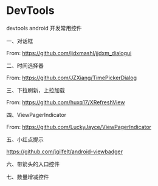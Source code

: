 # DevTools
devtools
android 开发常用控件

一、对话框

From:
https://github.com/jjdxmashl/jjdxm_dialogui


二、时间选择器

From:
https://github.com/JZXiang/TimePickerDialog

三、下拉刷新，上拉加载

From:
https://github.com/huxq17/XRefreshView

四、ViewPagerIndicator

From:
https://github.com/LuckyJayce/ViewPagerIndicator


五、小红点提示

https://github.com/jgilfelt/android-viewbadger


六、带箭头的入口控件

七、数量增减控件